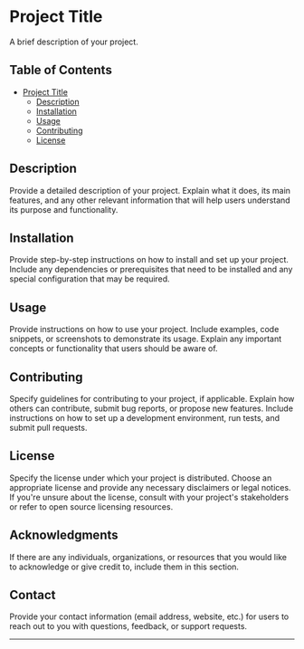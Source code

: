 # Project Title

A brief description of your project.

## Table of Contents

- [Project Title](#project-title)
  - [Description](#description)
  - [Installation](#installation)
  - [Usage](#usage)
  - [Contributing](#contributing)
  - [License](#license)

## Description

Provide a detailed description of your project. Explain what it does, its main features, and any other relevant information that will help users understand its purpose and functionality.

## Installation

Provide step-by-step instructions on how to install and set up your project. Include any dependencies or prerequisites that need to be installed and any special configuration that may be required.

## Usage

Provide instructions on how to use your project. Include examples, code snippets, or screenshots to demonstrate its usage. Explain any important concepts or functionality that users should be aware of.

## Contributing

Specify guidelines for contributing to your project, if applicable. Explain how others can contribute, submit bug reports, or propose new features. Include instructions on how to set up a development environment, run tests, and submit pull requests.

## License

Specify the license under which your project is distributed. Choose an appropriate license and provide any necessary disclaimers or legal notices. If you're unsure about the license, consult with your project's stakeholders or refer to open source licensing resources.

## Acknowledgments

If there are any individuals, organizations, or resources that you would like to acknowledge or give credit to, include them in this section.

## Contact

Provide your contact information (email address, website, etc.) for users to reach out to you with questions, feedback, or support requests.

---
